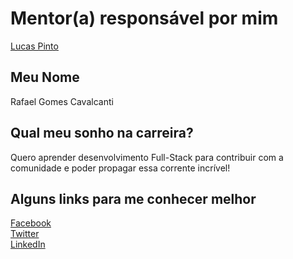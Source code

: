 # Mentor(a) responsável por mim

[Lucas Pinto](/mentores/perfis/lucaspinto.md)

## Meu Nome

Rafael Gomes Cavalcanti

## Qual meu sonho na carreira?

Quero aprender desenvolvimento Full-Stack para contribuir com a comunidade e poder propagar essa corrente incrível!

## Alguns links para me conhecer melhor

[Facebook](https://facebook.com/rafael.g.cavalcanti)  
[Twitter](https://twitter.com/meli_dev)  
[LinkedIn](https://www.linkedin.com/in/rafael-gomes-cavalcanti-1226b5b8?trk=nav_responsive_tab_profile)
